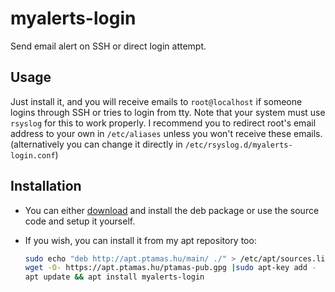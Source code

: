 # myalerts-login
Send email alert on SSH or direct login attempt.

## Usage
Just install it, and you will receive emails to `root@localhost` if someone logins through SSH or tries to login from tty.
Note that your system must use `rsyslog` for this to work properly.
I recommend you to redirect root's email address to your own in `/etc/aliases` unless you won't receive these emails. (alternatively you can change it directly in `/etc/rsyslog.d/myalerts-login.conf`)

## Installation
- You can either [download](https://github.com/tamas646/myalerts-login/raw/main/myalerts-login_1.0.0_all.deb) and install the deb package or use the source code and setup it yourself.

- If you wish, you can install it from my apt repository too:

  ```sh
  sudo echo "deb http://apt.ptamas.hu/main/ ./" > /etc/apt/sources.list.d/apt.ptamas.list
  wget -O- https://apt.ptamas.hu/ptamas-pub.gpg |sudo apt-key add -
  apt update && apt install myalerts-login
  ```

